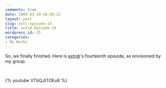 ```yaml
---
comments: true
date: 2009-03-19 16:58:21
layout: post
slug: extr-episode-14
title: extr@ Episode 14
wordpress_id: 25
categories:
- My Works
---
```


So, we finally finished. Here is [extr@](http://en.wikipedia.org/wiki/Extr@)'s fourteenth episode, as envisioned by my group.




 




{% youtube VTbQJtTOEu8 %}
